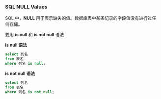 ### SQL NULL Values

SQL 中，**NULL** 用于表示缺失的值。数据库表中某条记录的字段值没有进行过任何存储。

要用 **is null** 和 **is not null** 语法

**is null 语法**

```sql
select 列名
from 表名
where 列名 is null;
```

**is not null 语法**

```sql
select 列名
from 表名
where 列名 is not null;
```

